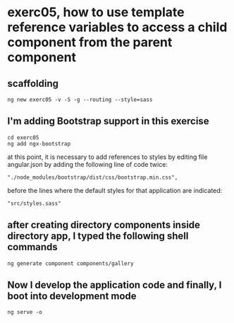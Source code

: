 # exerc05, how to use template reference variables to access a child component from the parent component

## scaffolding

```shell
ng new exerc05 -v -S -g --routing --style=sass
```

## I'm adding Bootstrap support in this exercise

```shell
cd exerc05
ng add ngx-bootstrap
```

at this point, it is necessary to add references to styles by editing file angular.json by adding the following line of code twice:

```text
"./node_modules/bootstrap/dist/css/bootstrap.min.css",
```

before the lines where the default styles for that application are indicated:

```text
"src/styles.sass"
```

## after creating directory components inside directory app, I typed the following shell commands

```shell
ng generate component components/gallery
```

## Now I develop the application code and finally, I boot into development mode

```shell
ng serve -o
```
